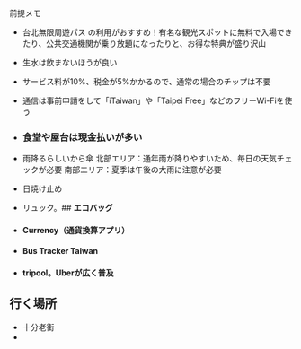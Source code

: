 前提メモ

- 台北無限周遊パス
の利用がおすすめ！有名な観光スポットに無料で入場できたり、公共交通機関が乗り放題になったりと、お得な特典が盛り沢山

- 生水は飲まないほうが良い
- サービス料が10%、税金が5%かかるので、通常の場合のチップは不要
- 通信は事前申請をして「iTaiwan」や「Taipei Free」などのフリーWi-Fiを使う
- ### 食堂や屋台は現金払いが多い
- 雨降るらしいから傘
北部エリア：通年雨が降りやすいため、毎日の天気チェックが必要
南部エリア：夏季は午後の大雨に注意が必要
- 日焼け止め
- リュック。## **エコバッグ**
- #### **Currency（通貨換算アプリ）**
- #### **Bus Tracker Taiwan**
- #### **tripool**。Uberが広く普及


## 行く場所
- 十分老街
- 